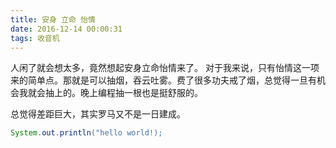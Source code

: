 ```yaml
---
title: 安身 立命 怡情
date: 2016-12-14 00:00:31
tags: 收音机
---
```

人闲了就会想太多，竟然想起安身立命怡情来了。 对于我来说，只有怡情这一项来的简单点。那就是可以抽烟，吞云吐雾。费了很多功夫戒了烟，总觉得一旦有机会我就会抽上的。晚上编程抽一根也是挺舒服的。

总觉得差距巨大，其实罗马又不是一日建成。
```java
System.out.println("hello world!);
```
